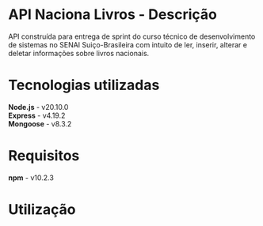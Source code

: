 <h1>API Naciona Livros - Descrição</h1>
API construída para entrega de sprint do curso técnico de desenvolvimento de sistemas no SENAI Suiço-Brasileira com intuito de ler, inserir, alterar e deletar informações sobre livros nacionais.

<h1>Tecnologias utilizadas</h1>
<strong>Node.js</strong> - v20.10.0<br>
<strong>Express</strong> - v4.19.2<br>
<strong>Mongoose</strong> - v8.3.2

<h1>Requisitos</h1>
<strong>npm</strong> - v10.2.3

<h1>Utilização</h1>
